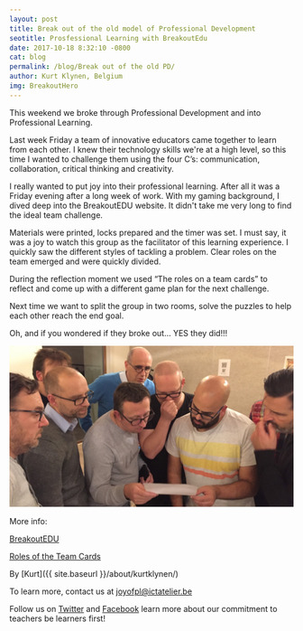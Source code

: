 ```yaml
---
layout: post
title: Break out of the old model of Professional Development
seotitle: Prosfessional Learning with BreakoutEdu 
date: 2017-10-18 8:32:10 -0800
cat: blog
permalink: /blog/Break out of the old PD/
author: Kurt Klynen, Belgium
img: BreakoutHero
---
```


This weekend we broke through Professional Development and into Professional Learning.

Last week Friday a team of innovative educators came together to learn from each other. I knew their technology skills we're at a high level, so this time I wanted to challenge them using the four C’s: communication, collaboration, critical thinking and creativity. 

I really wanted to put joy into their professional learning. After all it was a Friday evening after a long week of work. With my gaming background, I dived deep into the BreakoutEDU website. It didn't take me very long to find the ideal team challenge.

Materials were printed, locks prepared and the timer was set. I must say, it was a joy to watch this group as the facilitator of this learning experience. I quickly saw the different styles of tackling a problem. Clear roles on the team emerged and  were quickly divided. 

During the reflection moment we used “The roles on a team cards” to reflect and come up with a different game plan for the next challenge.

Next time we want to split the group in two rooms, solve the puzzles to help each other reach the end goal.

Oh, and if you wondered if they broke out… YES they did!!!

<img src="/img/Readdirections.jpg" alt="Let's get started">

More info:

[BreakoutEDU](https://www.breakoutedu.com/)

[Roles of the Team Cards](https://www.etsy.com/listing/563398939/team-role-cards?utm_source=Twitter&utm_medium=PageTools&utm_campaign=Share&utm_term=so.lp.d2.v1&share_time=1507496502000)


By
[Kurt]({{ site.baseurl }}/about/kurtklynen/)

To learn more, contact us at joyofpl@ictatelier.be 

Follow us on [Twitter](https://twitter.com/joyofpl) and [Facebook](https://www.facebook.com/joyofpl/) learn more about our commitment to teachers be learners first! 
 
